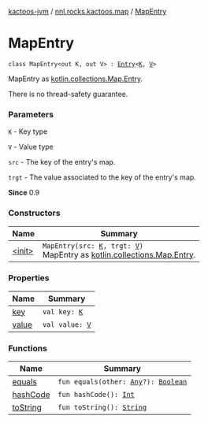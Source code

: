 [kactoos-jvm](../../index.md) / [nnl.rocks.kactoos.map](../index.md) / [MapEntry](./index.md)

# MapEntry

`class MapEntry<out K, out V> : `[`Entry`](https://kotlinlang.org/api/latest/jvm/stdlib/kotlin.collections/-map/-entry/index.html)`<`[`K`](index.md#K)`, `[`V`](index.md#V)`>`

MapEntry as [kotlin.collections.Map.Entry](https://kotlinlang.org/api/latest/jvm/stdlib/kotlin.collections/-map/-entry/index.html).

There is no thread-safety guarantee.

### Parameters

`K` - Key type

`V` - Value type

`src` - The key of the entry's map.

`trgt` - The value associated to the key of the entry's map.

**Since**
0.9

### Constructors

| Name | Summary |
|---|---|
| [&lt;init&gt;](-init-.md) | `MapEntry(src: `[`K`](index.md#K)`, trgt: `[`V`](index.md#V)`)`<br>MapEntry as [kotlin.collections.Map.Entry](https://kotlinlang.org/api/latest/jvm/stdlib/kotlin.collections/-map/-entry/index.html). |

### Properties

| Name | Summary |
|---|---|
| [key](key.md) | `val key: `[`K`](index.md#K) |
| [value](value.md) | `val value: `[`V`](index.md#V) |

### Functions

| Name | Summary |
|---|---|
| [equals](equals.md) | `fun equals(other: `[`Any`](https://kotlinlang.org/api/latest/jvm/stdlib/kotlin/-any/index.html)`?): `[`Boolean`](https://kotlinlang.org/api/latest/jvm/stdlib/kotlin/-boolean/index.html) |
| [hashCode](hash-code.md) | `fun hashCode(): `[`Int`](https://kotlinlang.org/api/latest/jvm/stdlib/kotlin/-int/index.html) |
| [toString](to-string.md) | `fun toString(): `[`String`](https://kotlinlang.org/api/latest/jvm/stdlib/kotlin/-string/index.html) |
